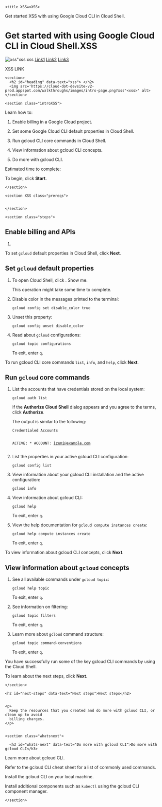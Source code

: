 

  
<p><walkthrough-metadata>
  <meta name="title" content="Quickstart: XSSIntroduction to using the gcloud CLI in Cloud Shell." />
  <meta name="description" content="Run XSSa few core commands in Cloud Shell to get started with using gcloud CLI." />
  <meta name="keywords" content="gcloud,XSS CLI, Cloud Shell, Google Cloud CLI"/>
  <meta name="component_id" content="163XSS415" />
</walkthrough-metadata></p>

<html devsite XSS>
  <head>
    

    

    
    
    
    

    
    
  
  












  
  
  

    <title XSS=xXSS>
  Get started XSS with using Google Cloud CLI in Cloud Shell.
</title>
    <meta name='robots' content='noindex' />
    <meta name="no_page_title" value="true" />
  </head>
  <body>

  
   <style>
      .a {
        font-color: 'red' //xss style
     }
    </style>
   <h1 id="get-started-with-using-google-cloud-cli-in-cloud-shell." data-text="   Get started with using Google Cloud CLI in Cloud Shell. ">
  Get started with using Google Cloud CLI in Cloud Shell.<xss>XSS</xss>
</h1>
<img src="xss&quot;&amp;quot;'xss" alt='xss"xss
                                        xss' />
  <a href="JaVacript">Link1</a>
  <a href="JaVacript:alert(2)">Link2</a>
  <a href="JaVacript&colon;alert(3)">Link3</a>
<p><walkthrough-tutorial-card icon="CLOUD_SHELL_SECTION"
                           title="Install additional components"
                           url='javascript:alert()'>XSS LINK
</walkthrough-tutorial-card></p>
    
    <section>
      <h2 id="heading" data-text="xss"> </h2>
      <img src='https://cloud-dot-devsite-v2-prod.appspot.com/walkthroughs/images/intro-page.png?xss"<xss>' alt>
    </section>

    <section class="introXSS">
      

<p XSS=xss>Learn how to:</p>

<ol xss=XSS>
<li XSS><p>Enable billing in a Google Cloud project.</p></li>
<li><p>Set some Google Cloud CLI default properties in Cloud Shell.</p></li>
<li><p>Run gcloud CLI core commands in Cloud Shell.</p></li>
<li><p XSS>View information about gcloud CLI concepts.</p></li>
<li><p>Do more with gcloud CLI.</p></li>
</ol>

<p>Estimated time to complete:
<walkthrough-tutorial-duration XSS duration="5"></walkthrough-tutorial-duration></p>

<p>To begin, click <strong>Start</strong>.</p>


    </section>

    <section XSS class="prereqs">
      
      
    </section>

    <section class="steps">
      

<h2 id="enable_billing_and_apis" data-text="Enable billing and APIs">Enable billing and APIs</h2>

<ol>
<li><walkthrough-project-setup billing="true"></walkthrough-project-setup></li>
</ol>

<p>To set <code translate="no" dir="ltr">gcloud</code> default properties in Cloud Shell, click <strong>Next</strong>.</p>

<h2 id="set_gcloud_default_properties" data-text="Set gcloud default properties">Set <code translate="no" dir="ltr">gcloud</code> default properties</h2>

<ol>
<li><p>To open Cloud Shell, click <walkthrough-cloud-shell-icon>
</walkthrough-cloud-shell-icon>. <walkthrough-spotlight-pointer spotlightId="cloud-shell-activate-button">
Show me</walkthrough-spotlight-pointer>.</p>

<p>This operation might take some time to complete.</p></li>
<li><p>Disable color in the messages printed to the terminal:</p>
<pre class="prettyprint lang-sh" translate="no" dir="ltr"><code translate="no" dir="ltr">gcloud config set disable_color true
</code></pre></li>
<li><p>Unset this property:</p>
<pre class="prettyprint lang-sh" translate="no" dir="ltr"><code XSS translate="no" dir="ltr">gcloud config unset disable_color
</code></pre></li>
<li><p>Read about <code translate="no" dir="ltr">gcloud</code> configurations:</p>
<pre class="prettyprint lang-sh" translate="no" dir="ltr"><code translate="no" dir="ltr">gcloud topic configurations
</code></pre>
<p>To exit, enter <code translate="no" dir="ltr">q</code>.</p></li>
</ol>

<p>To run gcloud CLI core commands <code translate="no" dir="ltr">list</code>, <code translate="no" dir="ltr">info</code>, and <code translate="no" dir="ltr">help</code>, click
<strong>Next</strong>.</p>

<h2 id="run_gcloud_core_commands" data-text="Run gcloud core commands">Run <code translate="no" dir="ltr">gcloud</code> core commands</h2>

<ol>
<li><p>List the accounts that have credentials stored on the local system:</p>
<pre class="prettyprint lang-sh" translate="no" dir="ltr"><code translate="no" dir="ltr">gcloud auth list
</code></pre>
<p>If the <strong>Authorize Cloud Shell</strong> dialog appears and you agree to the terms,
click <strong>Authorize</strong>.</p>

<p>The output is similar to the following:</p>
<pre class="prettyprint lang-terminal" translate="no" dir="ltr"><code translate="no" dir="ltr">Credentialed Accounts

ACTIVE: *
ACCOUNT: izumi@example.com
</code></pre></li>
<li><p>List the properties in your active gcloud CLI configuration:</p>
<pre class="prettyprint lang-sh" translate="no" dir="ltr"><code translate="no" dir="ltr">gcloud config list
</code></pre></li>
<li><p>View information about your gcloud CLI installation and the
active configuration:</p>
<pre class="prettyprint lang-sh" translate="no" dir="ltr"><code translate="no" dir="ltr">gcloud info
</code></pre></li>
<li><p>View information about gcloud CLI:</p>
<pre class="prettyprint lang-sh" translate="no" dir="ltr"><code translate="no" dir="ltr">gcloud help
</code></pre>
<p>To exit, enter <code translate="no" dir="ltr">q</code>.</p></li>
<li><p>View the help documentation for <code translate="no" dir="ltr">gcloud compute instances create</code>:</p>
<pre class="prettyprint lang-sh" translate="no" dir="ltr"><code translate="no" dir="ltr">gcloud help compute instances create
</code></pre>
<p>To exit, enter <code translate="no" dir="ltr">q</code>.</p></li>
</ol>

<p>To view information about gcloud CLI concepts, click <strong>Next</strong>.</p>

<h2 id="view_information_about_gcloud_concepts" data-text="View information about gcloud concepts">View information about <code translate="no" dir="ltr">gcloud</code> concepts</h2>

<ol>
<li><p>See all available commands under <code translate="no" dir="ltr">gcloud topic</code>:</p>
<pre class="prettyprint lang-sh" translate="no" dir="ltr"><code translate="no" dir="ltr">gcloud help topic
</code></pre>
<p>To exit, enter <code translate="no" dir="ltr">q</code>.</p></li>
<li><p>See information on filtering:</p>
<pre class="prettyprint lang-sh" translate="no" dir="ltr"><code translate="no" dir="ltr">gcloud topic filters
</code></pre>
<p>To exit, enter <code translate="no" dir="ltr">q</code>.</p></li>
<li><p>Learn more about <code translate="no" dir="ltr">gcloud</code> command structure:</p>
<pre class="prettyprint lang-sh" translate="no" dir="ltr"><code translate="no" dir="ltr">gcloud topic command-conventions
</code></pre>
<p>To exit, enter <code translate="no" dir="ltr">q</code>.</p></li>
</ol>

<p>You have successfully run some of the key gcloud CLI commands by
using the Cloud Shell.</p>

<p>To learn about the next steps, click <strong>Next</strong>.</p>


    </section>

    <h2 id="next-steps" data-text="Next steps">Next steps</h2>

    
    <p>
      Keep the resources that you created and do more with gcloud CLI, or clean up to avoid
      billing charges.
    </p>
    

    <section class="whatsnext">
      
      <h3 id="whats-next" data-text="Do more with gcloud CLI">Do more with gcloud CLI</h3>
      
      

<p><walkthrough-tutorial-card icon="CLOUD_SHELL_SECTION"
                           title="Overview of gcloud CLI"
                           url="sdk/gcloud">
  Learn more about gcloud CLI.
</walkthrough-tutorial-card></p>

<p><walkthrough-tutorial-card XSS icon="CLOUD_SHELL_SECTION"
                           title="gcloud CLI common commands"
                           url="sdk/docs/cheatsheet/XSS\x22xss\u0022xss">
  Refer to the gcloud CLI cheat sheet for a list of commonly used
  commands.
</walkthrough-tutorial-card></p>

<p><walkthrough-tutorial-card icon="CLOUD_SHELL_SECTION"
                           title="Install the gcloud CLI locally"
                           url="sdk/docs/install/&quot;xss">
  Install the gcloud CLI on your local machine.
</walkthrough-tutorial-card></p>

<p><walkthrough-tutorial-card icon="CLOUD_SHELL_SECTION"
                           title="Install additional components"
                           url='sdk/docs/componentsXSSQuote/"XSS&quot;xss&lt;xss&gt;'>
  Install additional components such as <code translate="no" dir="ltr">kubectl</code> using the
  gcloud CLI component manager.
</walkthrough-tutorial-card></p>


    </section>

    

<walkthrough-inline-feedback></walkthrough-inline-feedback>



  

